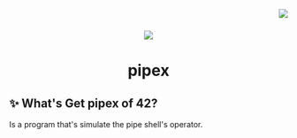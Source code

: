  <img align="right" src="https://badge42.vercel.app/api/v2/cl1lib1or000609l3zqzjxzew/project/2508829" />
<h1></h1>

<div align="center">
  <img  src="https://game.42sp.org.br/static/assets/achievements/pipexm.png" />
  <h1>pipex</h1>
</div>

## :sparkles: What's Get pipex of 42?

Is a program that's simulate the pipe shell's operator. 

